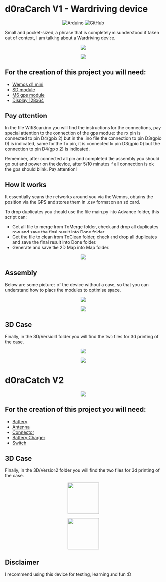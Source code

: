 # d0raCarch V1 - Wardriving device
<p align="center">
 <img alt="Arduino" src="https://img.shields.io/badge/-Arduino-00979D?style=for-the-badge&logo=Arduino&logoColor=white">
 <img alt="GitHub" src="https://img.shields.io/badge/github-%23121011.svg?style=for-the-badge&logo=github&logoColor=white">
</p>

Small and pocket-sized, a phrase that is completely misunderstood if taken out of context, I am talking about a Wardriving device.
<p align="center"><img src="/image/1.jpg"></p>
<p align="center"><img src="/image/3.jpg"></p>

## For the creation of this project you will need:
- [Wemos d1 mini](https://www.amazon.it/AZDelivery-D1-ESP8266-12E-gratuito-compatibile/dp/B0754N794H/ref=sr_1_7?keywords=wemos+d1+mini&qid=1677771028&sprefix=wemos+d%2Caps%2C177&sr=8-7)
- [SD module](https://www.amazon.it/AZDelivery-Reader-Memory-Shield-Arduino/dp/B06X1DX5WS/ref=sr_1_5?keywords=arduino+sd+card+module&qid=1677771051&sprefix=sd+module+a%2Caps%2C164&sr=8-5)
- [M6 gps module](https://www.amazon.it/Aideepen-GY-GPS6MV2-Posizione-Antenna-Controller/dp/B08CZSL193/ref=sr_1_6?__mk_it_IT=%C3%85M%C3%85%C5%BD%C3%95%C3%91&crid=1RTDJSP7UCFB8&keywords=gps+arduino&qid=1677771070&sprefix=gps+arduino%2Caps%2C163&sr=8-6)
- [Display 128x64](https://www.amazon.it/gp/product/B07J2QWF43/ref=ppx_yo_dt_b_search_asin_title?ie=UTF8&psc=1)

## Pay attention
In the file WifiScan.ino you will find the instructions for the connections, pay special attention to the connection of the gps module: the rx pin is connected to pin D4(gpio 2) but in the .ino file the connection to pin D3(gpio 0) is indicated, same for the Tx pin, it is connected to pin D3(gpio 0) but the connection to pin D4(gpio 2) is indicated. 

Remember, after connected all pin and completed the assembly you should go out and power on the device, after 5/10 minutes if all connection is ok the gps should blink.
Pay attention!

## How it works
It essentially scans the networks around you via the Wemos, obtains the position via the GPS and stores them in .csv format on an sd card.

To drop duplicates you should use the file main.py into Advance folder, this script can:
- Get all file to merge from ToMerge folder, check and drop all duplicates row and save the final result into Done folder.
- Get the file to clean from ToClean folder, check and drop all duplicates and save the final result into Done folder.
- Generate and save the 2D Map into Map folder.

<p align="center"><img src="/image/map.gif"></p>

## Assembly
Below are some pictures of the device without a case, so that you can understand how to place the modules to optimise space.
<p align="center"><img src="/image/5.jpg"></p>
<p align="center"><img src="/image/6.jpg"></p>

## 3D Case
Finally, in the 3D/Version1 folder you will find the two files for 3d printing of the case.
<p align="center"><img src="/image/7.png"></p>
<p align="center"><img src="/image/8.png"></p>

# d0raCatch V2
<p align="center"><img src="/image/7.jpg"></p>

## For the creation of this project you will need:
- [Battery](https://www.amazon.it/dp/B0B7N2T1TD?psc=1&ref=ppx_yo2ov_dt_b_product_details)
- [Antenna](https://www.amazon.it/dp/B09NXZ35CM?psc=1&ref=ppx_yo2ov_dt_b_product_details)
- [Connector](https://www.amazon.it/dp/B07YBYMBSV?psc=1&ref=ppx_yo2ov_dt_b_product_details)
- [Battery Charger](https://www.amazon.it/dp/B0B17R8CMG?psc=1&ref=ppx_yo2ov_dt_b_product_details)
- [Switch](https://www.amazon.it/dp/B09QQLTQ1C?psc=1&ref=ppx_yo2ov_dt_b_product_details)

## 3D Case
Finally, in the 3D/Version2 folder you will find the two files for 3d printing of the case.
<p align="center"><img src="/image/9.png" width="100" height="100"></p>
<p align="center"><img src="/image/10.png" width="100" height="100"></p>

## Disclaimer
I recommend using this device for testing, learning and fun :D
